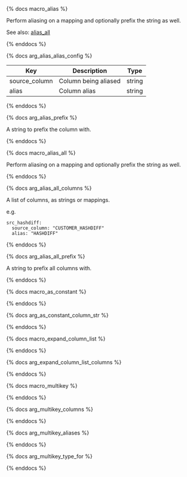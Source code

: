 {% docs macro_alias %}

Perform aliasing on a mapping and optionally prefix the string as well.



See also:
[alias_all](#!/macro/macro.dbtvault.alias_all)

{% enddocs %}


{% docs arg_alias_alias_config %}
                                                
| Key           | Description          | Type   |
| ------------- | -------------------- | ------ |
| source_column | Column being aliased | string |
| alias         | Column alias         | string |
 
{% enddocs %}


{% docs arg_alias_prefix %}

A string to prefix the column with.
 
{% enddocs %}




{% docs macro_alias_all %}

Perform aliasing on a mapping and optionally prefix the string as well.
 
{% enddocs %}


{% docs arg_alias_all_columns %}

A list of columns, as strings or mappings.

e.g.

```
src_hashdiff: 
  source_column: "CUSTOMER_HASHDIFF"
  alias: "HASHDIFF"
```

{% enddocs %}

{% docs arg_alias_all_prefix %}

A string to prefix all columns with.

{% enddocs %}




{% docs macro_as_constant %}

 
{% enddocs %}


{% docs arg_as_constant_column_str %}

 
{% enddocs %}




{% docs macro_expand_column_list %}

 
{% enddocs %}


{% docs arg_expand_column_list_columns %}

 
{% enddocs %}




{% docs macro_multikey %}

 
{% enddocs %}


{% docs arg_multikey_columns %}

 
{% enddocs %}


{% docs arg_multikey_aliases %}

 
{% enddocs %}


{% docs arg_multikey_type_for %}

 
{% enddocs %}
